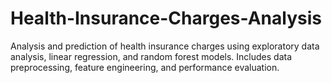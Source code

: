# Health-Insurance-Charges-Analysis
Analysis and prediction of health insurance charges using exploratory data analysis, linear regression, and random forest models. Includes data preprocessing, feature engineering, and performance evaluation.
